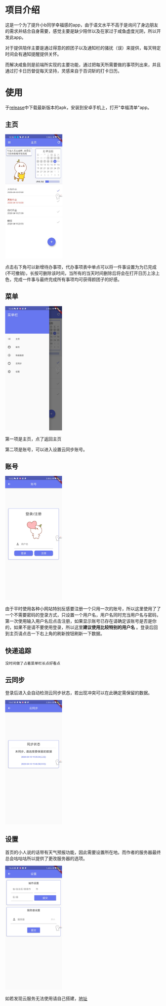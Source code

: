 # 项目介绍

这是一个为了提升小b同学幸福感的app，由于语文水平不高于是询问了身边朋友的需求并结合自身需要，感觉主要是缺少陪伴以及在家过于咸鱼虚度光阴，所以开发此app。

对于提供陪伴主要是通过得意的颜团子以及通知栏的骚扰（误）来提供，每天特定时间会有通知提醒提供关怀。

而解决咸鱼则是前端所实现的主要功能，通过把每天所需要做的事项列出来，并且通过打卡日历督促每天坚持，灵感来自于百词斩的打卡日历。

# 使用

于[release](https://github.com/Xander-C/Brain_hole/releases)中下载最新版本的apk，安装到安卓手机上，打开"幸福清单"app。

## 主页

<img src="./images/01.jpg" height=400px>

点击右下角可以新增待办事项，代办事项表中单点可以将一件事设置为为已完成(不可撤销)，长按可删除该时间，当所有的当天时间删除后将会在打开日历上涂上色，完成一件事与最终完成所有事项均可获得颜团子的好感。

## 菜单

<img src="./images/02.jpg" height=400px>



第一项是主页，点了返回主页

第二项是账号，可以进入设置云同步账号。

## 账号

<img src="./images/03.jpg" height=400px>

由于平时使用各种小网站特别反感要注册一个只用一次的账号，所以这里使用了了一个不需要密码的登录方式，只设置一个用户名，用户名同时充当用户名与密码，第一次使用输入用户名后点击注册，如果显示账号已存在请确定该账号是否是你的，如果不是请不要使用登录，所以这里**建议使用比较特别的用户名** 。登录后回到主页请点击一下右上角的刷新按钮刷新一下数据。

## 快递追踪

``没时间做了占着菜单栏长点好看点``

## 云同步

登录后进入会自动检测云同步状态，若出现冲突可以在此确定需保留的数据。

<img src="./images/04.jpg" height=400px>

## 设置

首页的小人说的话带有天气预报功能，因此需要设置所在地。而作者的服务器最终总会咕咕咕所以提供了更改服务器的选项。

<img src="./images/05.jpg" height=400px>



如若发现云服务无法使用请自己搭建，[地址](https://github.com/Xander-C/brainHole_backend)